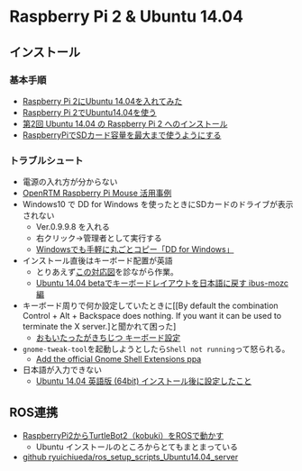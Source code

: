 # Raspberry Pi 2 & Ubuntu 14.04

## インストール
### 基本手順
- [Raspberry Pi 2にUbuntu 14.04を入れてみた](http://qiita.com/mechamogera/items/2c21b125937b70a80aca)
- [Raspberry Pi 2でUbuntu14.04を使う](http://qiita.com/rytmrt/items/9c4601586479fff6d77c)
- [第2回 Ubuntu 14.04 の Raspberry Pi 2 へのインストール](http://raspi2.hateblo.jp/entry/2015/04/18/190427)
- [RaspberryPiでSDカード容量を最大まで使うようにする](https://blog.hello-world.jp.net/raspberrypi/219/)

### トラブルシュート
- 電源の入れ方が分からない
 - [OpenRTM Raspberry Pi Mouse 活用事例](http://openrtm.org/openrtm/ja/book/export/html/6005)
- Windows10 で DD for Windows を使ったときにSDカードのドライブが表示されない
  - Ver.0.9.9.8 を入れる
  - 右クリック→管理者として実行する
  - [Windowsでも手軽に丸ごとコピー「DD for Windows」](http://qiita.com/sayonari/items/a9721afd92e2bfb34964)
- インストール直後はキーボード配置が英語
  - とりあえず[この対応図](http://www.nagasaki-gaigo.ac.jp/toguchi/pc/multilingual/keyboard_us_jis.htm)を診ながら作業。 
  - [Ubuntu 14.04 betaでキーボードレイアウトを日本語に戻す ibus-mozc編](http://ubuntu.hatenablog.jp/entry/20140403/1396524520)
- キーボード周りで何か設定していたときに[[By default the combination Control + Alt + Backspace does nothing. If you want it can be used to terminate the X server.]と聞かれて困った]
  - [おもいたったがきちじつ キーボード設定](http://namakemono345.com/kichijitsu/RaspberryPi/index/install.html#1)
- `gnome-tweak-tool`を起動しようとしたら`Shell not running`って怒られる。
  - [Add the official Gnome Shell Extensions ppa](http://askubuntu.com/questions/239648/gnome-tweak-tool-wont-start-with-user-themes-in-gnome-shell/239653#239653)
- 日本語が入力できない
  - [Ubuntu 14.04 英語版 (64bit) インストール後に設定したこと](http://www.cs.gunma-u.ac.jp/~nagai/wiki/index.php?Ubuntu%2014.04%20%B1%D1%B8%EC%C8%C7%20(64bit)%20%A5%A4%A5%F3%A5%B9%A5%C8%A1%BC%A5%EB%B8%E5%A4%CB%C0%DF%C4%EA%A4%B7%A4%BF%A4%B3%A4%C8)

## ROS連携

- [RaspberryPi2からTurtleBot2（kobuki）をROSで動かす](http://qiita.com/sayonari/items/a9721afd92e2bfb34964)
  - Ubuntu インストールのところからとてもまとまっている
- [github ryuichiueda/ros_setup_scripts_Ubuntu14.04_server](https://github.com/ryuichiueda/ros_setup_scripts_Ubuntu14.04_server)

